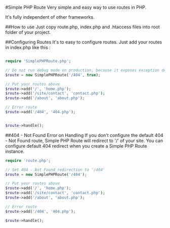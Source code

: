 #Simple PHP Route
Very simple and easy way to use routes in PHP.

It's fully independent of other frameworks.

##How to use
Just copy route.php, index.php and .htaccess files into root folder of your project.

##Configuring Routes
It's to easy to configure routes. Just add your routes in index.php like this :

```php

require 'SimplePHPRoute.php';

// Do not run debug mode on production, because it exposes exception details
$route = new SimplePHPRoute('/404', true);

// Put your routes above
$route->add('/', 'home.php');
$route->add('/site/contact', 'contact.php');
$route->add('/about', 'about.php');

// Error route
$route->add('/404', '404.php');


$route->handle();

```
##404 - Not Found Error on Handling
If you don't configure the default 404 - Not Found route, Simple PHP Route will redirect to '/' of your site.
You can configure default 404 redirect when you create a Simple PHP Route instance.

```php
require 'route.php';

// Set 404 - Not Found redirection to '/404'
$route = new SimplePHPRoute('/404');

// Put your routes above
$route->add('/', 'home.php');
$route->add('/site/contact', 'contact.php');
$route->add('/about', 'about.php');

// Error route
$route->add('/404', '404.php');

$route->handle();

```
